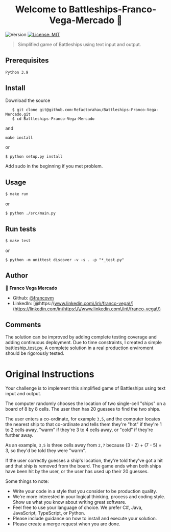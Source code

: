 <h1 align="center">Welcome to Battleships-Franco-Vega-Mercado 👋</h1>
<p>
  <img alt="Version" src="https://img.shields.io/badge/version-0.0.1-blue.svg?cacheSeconds=2592000" />
  <a href="#" target="_blank">
    <img alt="License: MIT" src="https://img.shields.io/badge/License-MIT-yellow.svg" />
  </a>
</p>

> Simplified game of Battleships using text input and output.


## Prerequisites

``` 
Python 3.9
```

## Install


Download the source

```
   $ git clone git@github.com:Refactorahau/Battleships-Franco-Vega-Mercado.git
   $ cd Battleships-Franco-Vega-Mercado
```
and
 
```
make install
```

or 

```sh
$ python setup.py install
```
Add sudo in the beginning if you met problem.

## Usage

```sh
$ make run
```
or

```
$ python ./src/main.py
```

## Run tests

```sh
$ make test
```
or 

```
$ python -m unittest discover -v -s . -p "*_test.py"
```

## Author

👤 **Franco Vega Mercado**

* Github: [@francovm](https://github.com/francovm)
* LinkedIn: [@https:\/\/www.linkedin.com\/in\/franco-vega\/](https://linkedin.com/in/https:\/\/www.linkedin.com\/in\/franco-vega\/)

## Comments

The solution can be improved by adding complete testing coverage and adding continuous deployment. Due to time constraints, I created a simple battleship_test.py. A complete solution in a real production enviroment should be rigorously tested. 

# Original Instructions

Your challenge is to implement this simplified game of Battleships using text input and output.

The computer randomly chooses the location of two single-cell "ships" on a board of 8 by 8 cells.  The user then has 20 guesses to find the two ships.

The user enters a co-ordinate, for example `3,5`, and the computer locates the nearest ship to that co-ordinate and tells them they're "hot" if they're 1 to 2 cells away, "warm" if they're 3 to 4 cells away, or "cold" if they're further away.

As an example, `3,5` is three cells away from `2,7` because (3 - 2) + (7 - 5) = 3, so they'd be told they were "warm".

If the user correctly guesses a ship's location, they're told they've got a hit and that ship is removed from the board.  The game ends when both ships have been hit by the user, or the user has used up their 20 guesses.

Some things to note:
* Write your code in a style that you consider to be production quality. 
* We're more interested in your logical thinking, process and coding style. Show us what you know about writing great software.
* Feel free to use your language of choice. We prefer C#, Java, JavaScript, TypeScript, or Python.
* Please include guidance on how to install and execute your solution.
* Please create a merge request when you are done.  